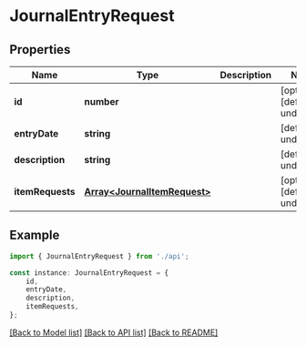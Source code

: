 # JournalEntryRequest


## Properties

Name | Type | Description | Notes
------------ | ------------- | ------------- | -------------
**id** | **number** |  | [optional] [default to undefined]
**entryDate** | **string** |  | [default to undefined]
**description** | **string** |  | [default to undefined]
**itemRequests** | [**Array&lt;JournalItemRequest&gt;**](JournalItemRequest.md) |  | [optional] [default to undefined]

## Example

```typescript
import { JournalEntryRequest } from './api';

const instance: JournalEntryRequest = {
    id,
    entryDate,
    description,
    itemRequests,
};
```

[[Back to Model list]](../README.md#documentation-for-models) [[Back to API list]](../README.md#documentation-for-api-endpoints) [[Back to README]](../README.md)
